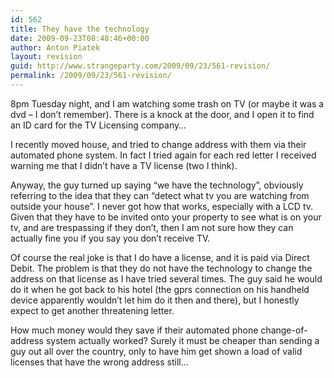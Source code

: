 ```yaml
---
id: 562
title: They have the technology
date: 2009-09-23T08:48:46+00:00
author: Anton Piatek
layout: revision
guid: http://www.strangeparty.com/2009/09/23/561-revision/
permalink: /2009/09/23/561-revision/
---
```

8pm Tuesday night, and I am watching some trash on TV (or maybe it was a dvd &#8211; I don&#8217;t remember). There is a knock at the door, and I open it to find an ID card for the TV Licensing company&#8230; 

I recently moved house, and tried to change address with them via their automated phone system. In fact I tried again for each red letter I received warning me that I didn&#8217;t have a TV license (two I think). 

Anyway, the guy turned up saying &#8220;we have the technology&#8221;, obviously referring to the idea that they can &#8220;detect what tv you are watching from outside your house&#8221;. I never got how that works, especially with a LCD tv. Given that they have to be invited onto your property to see what is on your tv, and are trespassing if they don&#8217;t, then I am not sure how they can actually fine you if you say you don&#8217;t receive TV.

Of course the real joke is that I do have a license, and it is paid via Direct Debit. The problem is that they do not have the technology to change the address on that license as I have tried several times. The guy said he would do it when he got back to his hotel (the gprs connection on his handheld device apparently wouldn&#8217;t let him do it then and there), but I honestly expect to get another threatening letter. 

How much money would they save if their automated phone change-of-address system actually worked? Surely it must be cheaper than sending a guy out all over the country, only to have him get shown a load of valid licenses that have the wrong address still&#8230;